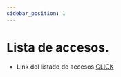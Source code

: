 ```yaml
---
sidebar_position: 1
---
```

# Lista de accesos.

- Link del listado de accesos  [CLICK](https://docs.google.com/spreadsheets/d/1_wDgPKIBqugFRo_tBJ8oDVh34PGVuaNx8T1dktPN-mw/edit)